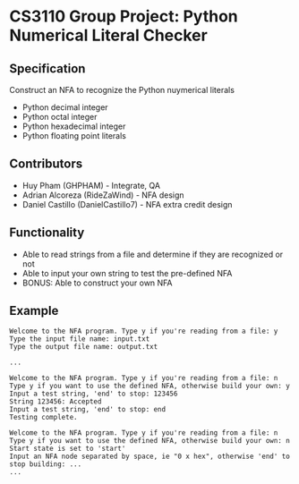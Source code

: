 # CS3110 Group Project: Python Numerical Literal Checker

## Specification
Construct an NFA to recognize the Python nuymerical literals
* Python decimal integer
* Python octal integer
* Python hexadecimal integer
* Python floating point literals

## Contributors
* Huy Pham (GHPHAM) - Integrate, QA
* Adrian Alcoreza (RideZaWind) - NFA design
* Daniel Castillo (DanielCastillo7) - NFA extra credit design

## Functionality
* Able to read strings from a file and determine if they are recognized or not
* Able to input your own string to test the pre-defined NFA
* BONUS: Able to construct your own NFA

## Example
```
Welcome to the NFA program. Type y if you're reading from a file: y
Type the input file name: input.txt
Type the output file name: output.txt

...

Welcome to the NFA program. Type y if you're reading from a file: n
Type y if you want to use the defined NFA, otherwise build your own: y
Input a test string, 'end' to stop: 123456
String 123456: Accepted
Input a test string, 'end' to stop: end
Testing complete.

Welcome to the NFA program. Type y if you're reading from a file: n
Type y if you want to use the defined NFA, otherwise build your own: n
Start state is set to 'start'
Input an NFA node separated by space, ie "0 x hex", otherwise 'end' to stop building: ...
...
```
